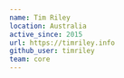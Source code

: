 ```yaml
---
name: Tim Riley
location: Australia
active_since: 2015
url: https://timriley.info
github_user: timriley
team: core
---
```


